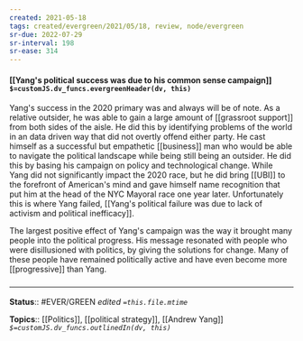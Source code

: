 ```yaml
---
created: 2021-05-18
tags: created/evergreen/2021/05/18, review, node/evergreen
sr-due: 2022-07-29
sr-interval: 198
sr-ease: 314
---
```


#### [[Yang's political success was due to his common sense campaign]] `$=customJS.dv_funcs.evergreenHeader(dv, this)`

Yang's success in the 2020 primary was and always will be of note. As a relative outsider, he was able to gain a large amount of [[grassroot support]] from both sides of the aisle. He did this by identifying problems of the world in an data driven way that did not overtly offend either party. He cast himself as a successful but empathetic [[business]] man who would be able to navigate the political landscape while being still being an outsider. He did this by basing his campaign on policy and technological change. While Yang did not significantly impact the 2020 race, but he did bring [[UBI]] to the forefront of American's mind and gave himself name recognition that put him at the head of the NYC Mayoral race one year later. Unfortunately this is where Yang failed, [[Yang's political failure was due to lack of activism and political inefficacy]].

The largest positive effect of Yang's campaign was the way it brought many people into the political progress. His message resonated with people who were disillusioned with politics, by giving the solutions for change. Many of these people have remained politically active and have even become more [[progressive]] than Yang.

### <hr class="footnote"/>

**Status**:: #EVER/GREEN
*edited `=this.file.mtime`*

**Topics**:: [[Politics]], [[political strategy]], [[Andrew Yang]]
*`$=customJS.dv_funcs.outlinedIn(dv, this)`*

